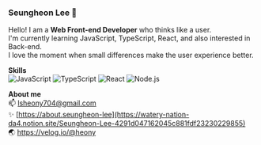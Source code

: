 ### Seungheon Lee 🌱
Hello! I am a **Web Front-end Developer** who thinks like a user.  
I'm currently learning JavaScript, TypeScript, React, and also interested in Back-end.  
I love the moment when small differences make the user experience better. 

**Skills**  
![JavaScript](https://img.shields.io/badge/-JavaScript-F7DF1E?style=flat-square&logo=JavaScript&logoColor=black) 
![TypeScript](https://img.shields.io/badge/-TypeScript-3178C6?style=flat-square&logo=TypeScript&logoColor=white) 
![React](https://img.shields.io/badge/-React-61DAFB?style=flat-square&logo=React&logoColor=black) 
![Node.js](https://img.shields.io/badge/-Node.js-339933?style=flat-square&logo=Node.js&logoColor=white)  

**About me**  
📫 lsheony704@gmail.com  
✨ [https://about.seungheon-lee](https://watery-nation-da4.notion.site/Seungheon-Lee-4291d047162045c881fdf23230229855)  
🌏 https://velog.io/@heony



<!-- ### Top Langs
[![Top Langs](https://github-readme-stats.vercel.app/api/top-langs/?username=anuraghazra&layout=compact)](https://github.com/anuraghazra/github-readme-stats) -->

<!--
**SeungHe0n/SeungHe0n** is a ✨ _special_ ✨ repository because its `README.md` (this file) appears on your GitHub profile.

Here are some ideas to get you started:

- 🔭 I’m currently working on ...
- 🌱 I’m currently learning ...
- 👯 I’m looking to collaborate on ...
- 🤔 I’m looking for help with ...
- 💬 Ask me about ...
- 📫 How to reach me: ...
- 😄 Pronouns: ...
- ⚡ Fun fact: ...
-->

